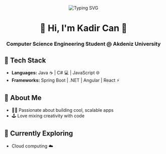 
<div align="center">
  
  <img src="https://readme-typing-svg.demolab.com?font=Fira+Code&size=24&pause=1000&color=00FFD9&center=true&vCenter=true&width=435&lines=Welcome+to+my+space!;Full-stack+explorer+%F0%9F%9A%80;Always+learning+%F0%9F%92%BB;Code%2C+create%2C+repeat+%F0%9F%92%A1" alt="Typing SVG" />
  
  <h1>👾 Hi, I'm Kadir Can 👾</h1>
  <h3>Computer Science Engineering Student @ Akdeniz University</h3>
</div>

## 🚀 Tech Stack

- **Languages:** Java ☕ | C# 💻 | JavaScript 🌐
- **Frameworks:** Spring Boot | .NET | Angular | React ⚡

## 🌈 About Me

- 🧑‍💻 Passionate about building cool, scalable apps
- 🕹️ Love mixing creativity with code

## 🦾 Currently Exploring

- Cloud computing ☁️
